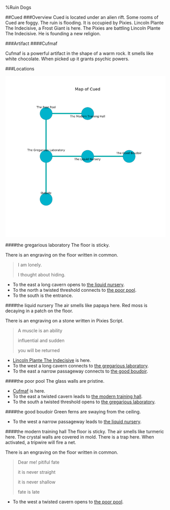 %Ruin Dogs

##Cued
###Overview
Cued is located under an alien rift. Some rooms of Cued are foggy. The ruin is flooding. It is occupied by Pixies. <a name="Lincoln-Plante-The-Indecisive"></a>Lincoln Plante The Indecisive, a Frost Giant is here. The Pixies are battling Lincoln Plante The Indecisive. He  is founding a new religion. 



###Artifact
####<a name="Cufmaf"></a>Cufmaf


Cufmaf is a powerful artifact in the shape of a warm rock. It smells like white chocolate. When picked up it grants psychic powers. 





###Locations


![](../v2/images/Cued.png)

####<a name="the-gregarious-laboratory"></a>the gregarious laboratory
The floor is sticky. 

There is an engraving on the floor written in common. 

> I am lonely.
>
> I thought about hiding.
>


* To the east a long cavern opens to [the liquid nursery](#the-liquid-nursery).
* To the north a twisted threshold connects to [the poor pool](#the-poor-pool).
* To the south is the entrance.


####<a name="the-liquid-nursery"></a>the liquid nursery
The air smells like papaya here. Red moss is decaying in a patch on the floor. 

There is an engraving on a stone written in Pixies Script. 

> A muscle is an ability
>
> influential and sudden
>
> you will be returned
>


* [Lincoln Plante The Indecisive](#Lincoln-Plante-The-Indecisive) is here.
* To the west a long cavern connects to [the gregarious laboratory](#the-gregarious-laboratory).
* To the east a narrow passageway connects to [the good boudoir](#the-good-boudoir).


####<a name="the-poor-pool"></a>the poor pool
The glass walls are pristine. 



* [Cufmaf](#Cufmaf) is here.
* To the east a twisted cavern leads to [the modern training hall](#the-modern-training-hall).
* To the south a twisted threshold opens to [the gregarious laboratory](#the-gregarious-laboratory).


####<a name="the-good-boudoir"></a>the good boudoir
Green ferns are swaying from the ceiling. 



* To the west a narrow passageway leads to [the liquid nursery](#the-liquid-nursery).


####<a name="the-modern-training-hall"></a>the modern training hall
The floor is sticky. The air smells like turmeric here. The crystal walls are covered in mold. There is a trap here. When activated, a tripwire will fire a net. 

There is an engraving on the floor written in common. 

> Dear me! pitiful fate
>
> it is never straight
>
> it is never shallow
>
> fate is late
>


* To the west a twisted cavern opens to [the poor pool](#the-poor-pool).


